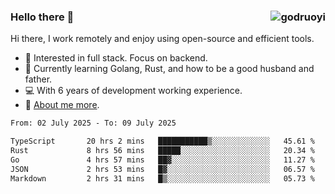 ### Hello there 👋 <img align="right" src="https://github-readme-stats.vercel.app/api?username=godruoyi&show_icons=true" alt="godruoyi" />

Hi there, I work remotely and enjoy using open-source and efficient tools.

- 🔭 Interested in full stack. Focus on backend.
- 🌱 Currently learning Golang, Rust, and how to be a good husband and father.
- 💻 With 6 years of development working experience.
- 👒 [About me more](https://godruoyi.com/posts/about-godruoyi).



<!--START_SECTION:waka-->

```txt
From: 02 July 2025 - To: 09 July 2025

TypeScript       20 hrs 2 mins   ███████████▒░░░░░░░░░░░░░   45.61 %
Rust             8 hrs 56 mins   █████░░░░░░░░░░░░░░░░░░░░   20.34 %
Go               4 hrs 57 mins   ██▓░░░░░░░░░░░░░░░░░░░░░░   11.27 %
JSON             2 hrs 53 mins   █▓░░░░░░░░░░░░░░░░░░░░░░░   06.57 %
Markdown         2 hrs 31 mins   █▒░░░░░░░░░░░░░░░░░░░░░░░   05.73 %
```

<!--END_SECTION:waka-->
